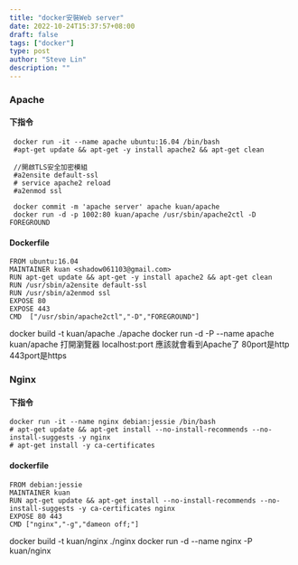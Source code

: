 ```yaml
---
title: "docker安裝Web server"
date: 2022-10-24T15:37:57+08:00
draft: false
tags: ["docker"]
type: post
author: "Steve Lin"
description: ""
---
```

### Apache
#### 下指令
```
 docker run -it --name apache ubuntu:16.04 /bin/bash
 #apt-get update && apt-get -y install apache2 && apt-get clean
 
 //開啟TLS安全加密模組
 #a2ensite default-ssl
 # service apache2 reload
 #a2enmod ssl
 
 docker commit -m 'apache server' apache kuan/apache
 docker run -d -p 1002:80 kuan/apache /usr/sbin/apache2ctl -D FOREGROUND
```
#### Dockerfile
```
FROM ubuntu:16.04
MAINTAINER kuan <shadow061103@gmail.com>
RUN apt-get update && apt-get -y install apache2 && apt-get clean
RUN /usr/sbin/a2ensite default-ssl
RUN /usr/sbin/a2enmod ssl
EXPOSE 80
EXPOSE 443
CMD  ["/usr/sbin/apache2ctl","-D","FOREGROUND"]
```
docker build -t kuan/apache ./apache
docker run -d -P --name apache kuan/apache
打開瀏覽器 localhost:port 應該就會看到Apache了
80port是http 443port是https

### Nginx
#### 下指令
```
docker run -it --name nginx debian:jessie /bin/bash
# apt-get update && apt-get install --no-install-recommends --no-install-suggests -y nginx
# apt-get install -y ca-certificates
```
#### dockerfile
```
FROM debian:jessie
MAINTAINER kuan
RUN apt-get update && apt-get install --no-install-recommends --no-install-suggests -y ca-certificates nginx
EXPOSE 80 443
CMD ["nginx","-g","dameon off;"]
```
docker build -t kuan/nginx ./nginx
docker run -d --name nginx -P kuan/nginx